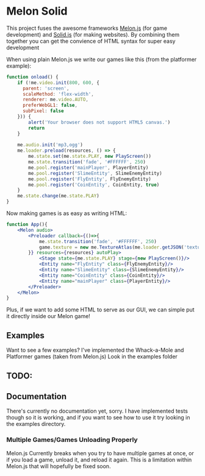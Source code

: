 # Melon Solid

This project fuses the awesome frameworks [Melon.js](https://www.melonjs.org) (for game development) and [Solid.js](https://www.solidjs.com/) (for making websites). By combining them together you can get the convience of HTML syntax for super easy development

When using plain Melon.js we write our games like this (from the platformer example):

```jsx
function onload() {
    if (!me.video.init(800, 600, {
      parent: 'screen',
      scaleMethod: 'flex-width',
      renderer: me.video.AUTO,
      preferWebGL1: false,
      subPixel: false
    })) {
        alert('Your browser does not support HTML5 canvas.')
        return
    }
    
    me.audio.init('mp3,ogg')
    me.loader.preload(resources, () => {
        me.state.set(me.state.PLAY, new PlayScreen())
        me.state.transition('fade', '#FFFFFF', 250)
        me.pool.register('mainPlayer', PlayerEntity)
        me.pool.register('SlimeEntity', SlimeEnemyEntity)
        me.pool.register('FlyEntity', FlyEnemyEntity)
        me.pool.register('CoinEntity', CoinEntity, true)
    }
    me.state.change(me.state.PLAY)
}
```

Now making games is as easy as writing HTML:

```jsx
function App(){
    <Melon audio>
        <Preloader callback={()=>{
            me.state.transition('fade', '#FFFFFF', 250)
            game.texture = new me.TextureAtlas(me.loader.getJSON('texture'), me.loader.getImage('texture'))
        }} resources={resources} autoPlay>
            <Stage state={me.state.PLAY} stage={new PlayScreen()}/>
            <Entity name="FlyEntity" class={FlyEnemyEntity}/>
            <Entity name="SlimeEntity" class={SlimeEnemyEntity}/>
            <Entity name="CoinEntity" class={CoinEntity}/>
            <Entity name="mainPlayer" class={PlayerEntity}/>
        </Preloader>
    </Melon>
}
```

Plus, if we want to add some HTML to serve as our GUI, we can simple put it directly inside our Melon game!

## Examples

Want to see a few examples? I've implemented the Whack-a-Mole and Platformer games (taken from Melon.js) Look in the examples folder

## TODO:

## Documentation

There's currently no documentation yet, sorry. I have implemented tests though so it is working, and if you want to see how to use it try looking in the examples directory.

### Multiple Games/Games Unloading Properly

Melon.js Currently breaks when you try to have multiple games at once, or if you load a game, unload it, and reload it again. This is a limitation within Melon.js that will hopefully be fixed soon.
